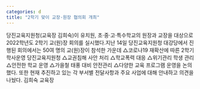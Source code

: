 ```yaml
---
categories: d
title: "2학기 맞이 교장·원장 협의회 개최"
---
```

당진교육지원청(교육장 김희숙)이 유치원, 초·중·고·특수학교의 원장과 교장을 대상으로 2022학년도 2학기 교(원)장 회의를 실시했다.지난 14일 당진교육지원청 대강당에서 진행된 회의에서는 50여 명의 교(원)장이 참석한 가운데 △코로나19 재확산에 따른 2학기 학사운영 당진교육지원청 △교권침해 사안 처리 △학교폭력 대응 △위기관리 학생 관리 △안전한 학교 운영 △가을철 태풍 대비 안전관리 △다양한 교육 프로그램 운영을 논의했다. 또한 현재 추진하고 있는 각 부서별 전달사항과 주요 사업에 대해 안내하고 의견을 나눴다. 김희숙 교육장
